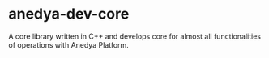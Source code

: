 # anedya-dev-core
A core library written in C++ and develops core for almost all functionalities of operations with Anedya Platform.
